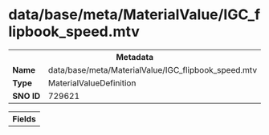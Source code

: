 <h1>data/base/meta/MaterialValue/IGC_flipbook_speed.mtv</h1><table><tr><th colspan="100%">Metadata</th></tr><tr><td><b>Name</b></td><td>data/base/meta/MaterialValue/IGC_flipbook_speed.mtv</td></tr><tr><td><b>Type</b></td><td>MaterialValueDefinition</td></tr><tr><td><b>SNO ID</b></td><td>729621</td></tr></table>

<table><tr><th colspan="100%">Fields</th></tr></table>

